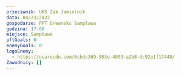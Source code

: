 ```yaml
---
przeciwnik: UKS Żak Jamielnik
data: 04/23/2022
gospodarze: PFT Drewneks Sampława
godzina: 17:00
miejsce: Sampława
pftGoals: 0
enemyGoals: 0
logoEnemy:
  - https://ucarecdn.com/6cbdc3d9-953e-4003-a2b8-dc92e1f17448/
Zawodnicy: []
---
```

